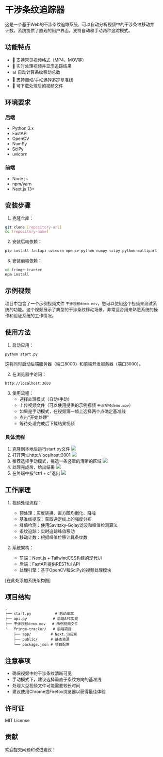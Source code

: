 # 干涉条纹追踪器

这是一个基于Web的干涉条纹追踪系统，可以自动分析视频中的干涉条纹移动并计数。系统提供了直观的用户界面，支持自动和手动两种追踪模式。

## 功能特点

- 🎥 支持常见视频格式（MP4、MOV等）
- 🔄 实时处理视频并显示追踪结果
- 📊 自动计算条纹移动总数
- 🎯 支持自动/手动选择追踪基准线
- 💾 可下载处理后的视频文件

## 环境要求

### 后端
- Python 3.x
- FastAPI
- OpenCV
- NumPy
- SciPy
- uvicorn

### 前端
- Node.js
- npm/yarn
- Next.js 13+

## 安装步骤

1. 克隆仓库：
```bash
git clone [repository-url]
cd [repository-name]
```

2. 安装后端依赖：
```bash
pip install fastapi uvicorn opencv-python numpy scipy python-multipart
```

3. 安装前端依赖：
```bash
cd fringe-tracker
npm install
```

## 示例视频

项目中包含了一个示例视频文件 `干涉视频demo.mov`，您可以使用这个视频来测试系统的功能。这个视频展示了典型的干涉条纹移动场景，非常适合用来熟悉系统的操作和验证系统的工作情况。

## 使用方法

1. 启动应用：
```bash
python start.py
```
这将同时启动后端服务器（端口8000）和前端开发服务器（端口3000）。

2. 在浏览器中访问：
```
http://localhost:3000
```

3. 使用流程：
   - 选择处理模式（自动/手动）
   - 上传视频文件（可以使用提供的示例视频 `干涉视频demo.mov`）
   - 如果是手动模式，在视频第一帧上选择两个点确定基准线
   - 点击"开始处理"
   - 等待处理完成后下载结果视频

### 具体流程
1. 克隆到本地后运行start.py文件
   ![](fig/项目启动.png)
2. 打开网址http://localhost:3001
   ![](fig/网页样式.png)
3. 推荐选择手动模式，挑选一条竖着的清晰的区域
   ![](fig/手动选线.png)
4. 处理完成后，给出结果
   ![](fig/处理结果.png)
5. 在终端中按"ctrl + c"退出
   ![](fig/项目关闭.png)

## 工作原理

1. 视频处理流程：
   - 预处理：灰度转换、直方图均衡化、降噪
   - 基准线提取：获取选定线上的强度分布
   - 峰值检测：使用Savitzky-Golay滤波和峰值检测算法
   - 条纹追踪：实时追踪峰值移动
   - 移动计数：根据峰值位移计算条纹数

2. 系统架构：
   - 前端：Next.js + TailwindCSS构建的现代UI
   - 后端：FastAPI提供RESTful API
   - 处理引擎：基于OpenCV和SciPy的视频处理模块

[在此处添加系统架构图]

## 项目结构

```
.
├── start.py           # 启动脚本
├── api.py            # 后端API实现
├── 干涉视频demo.mov   # 示例视频文件
└── fringe-tracker/   # 前端项目
    ├── app/         # Next.js应用
    ├── public/      # 静态资源
    └── package.json # 项目配置
```

## 注意事项

- 确保视频中的干涉条纹清晰可见
- 手动模式下，建议选择垂直于条纹方向的基准线
- 处理大型视频文件可能需要较长时间
- 建议使用Chrome或Firefox浏览器以获得最佳体验

## 许可证

MIT License

## 贡献

欢迎提交问题和改进建议！
